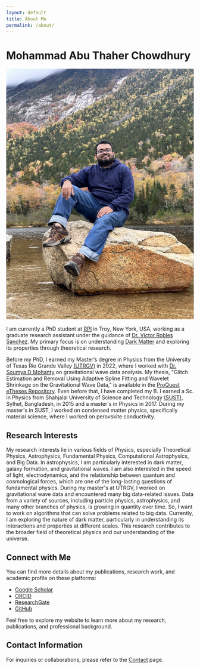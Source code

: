 ```yaml
---
layout: default
title: About Me
permalink: /about/
---
```


# Mohammad Abu Thaher Chowdhury

<img src="assets/Images/Me.jpg" alt="Image" class="img">



I am currently a PhD student at [RPI](https://www.rpi.edu/) in Troy, New York, USA, working as a graduate research assistant under the guidance of [Dr. Victor Robles Sanchez](https://sites.google.com/yale.edu/vrobles/home). My primary focus is on understanding [Dark Matter](https://science.nasa.gov/universe/overview/building-blocks/#dark-matter) and exploring its properties through theoretical research.

Before my PhD, I earned my Master’s degree in Physics from the University of Texas Rio Grande Valley [(UTRGV)](https://www.utrgv.edu/) in 2022, where I worked with [Dr. Soumya D Mohanty](https://scholar.google.com/citations?user=C2xWWFsAAAAJ&hl=en) on gravitational wave data analysis. My thesis, "Glitch Estimation and Removal Using Adaptive Spline Fitting and Wavelet Shrinkage on the Gravitational Wave Data," is available in the [ProQuest eTheses Repository](https://www.proquest.com/docview/2801919094?pq-origsite=gscholar&fromopenview=true&sourcetype=Dissertations%20&%20Theses). Even before that, I have completed my B. I earned a Sc. in Physics from Shahjalal University of Science and Technology [(SUST)](https://www.sust.edu/), Sylhet, Bangladesh, in 2015 and a master's in Physics in 2017. During my master's in SUST, I worked on condensed matter physics, specifically material science, where I worked on perovskite conductivity.

## Research Interests
My research interests lie in various fields of Physics, especially Theoretical Physics, Astrophysics, Fundamental Physics, Computational Astrophysics, and Big Data. In astrophysics, I am particularly interested in dark matter, galaxy formation, and gravitational waves. I am also interested in the speed of light, electrodynamics, and the relationship between quantum and cosmological forces, which are one of the long-lasting questions of fundamental physics. During my master's at UTRGV, I worked on gravitational wave data and encountered many big data-related issues. Data from a variety of sources, including particle physics, astrophysics, and many other branches of physics, is growing in quantity over time. So, I want to work on algorithms that can solve problems related to big data. Currently, I am exploring the nature of dark matter, particularly in understanding its interactions and properties at different scales. This research contributes to the broader field of theoretical physics and our understanding of the universe.

## Connect with Me

You can find more details about my publications, research work, and academic profile on these platforms:

- [Google Scholar](https://scholar.google.com/citations?user=your-google-scholar-id)
- [ORCID](https://orcid.org/your-orcid-id)
- [ResearchGate](https://www.researchgate.net/profile/your-profile-id)
- [GitHub](https://github.com/your-username)

Feel free to explore my website to learn more about my research, publications, and professional background. 

## Contact Information
For inquiries or collaborations, please refer to the [Contact](/contact/) page.

